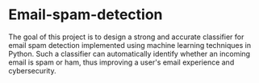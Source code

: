 # Email-spam-detection
The goal of this project is to design a strong and accurate classifier for email spam detection implemented using machine learning techniques in Python. Such a classifier can automatically identify whether an incoming email is spam or ham, thus improving a user's email experience and cybersecurity.
